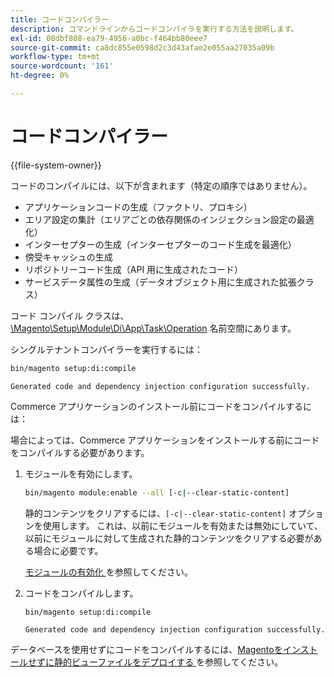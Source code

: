 ```yaml
---
title: コードコンパイラー
description: コマンドラインからコードコンパイラを実行する方法を説明します。
exl-id: 08dbf808-ea79-4956-a0bc-f464bb80eee7
source-git-commit: ca8dc855e0598d2c3d43afae2e055aa27035a09b
workflow-type: tm+mt
source-wordcount: '161'
ht-degree: 0%

---
```


# コードコンパイラー

{{file-system-owner}}

コードのコンパイルには、以下が含まれます（特定の順序ではありません）。

- アプリケーションコードの生成（ファクトリ、プロキシ）
- エリア設定の集計（エリアごとの依存関係のインジェクション設定の最適化）
- インターセプターの生成（インターセプターのコード生成を最適化）
- 傍受キャッシュの生成
- リポジトリーコード生成（API 用に生成されたコード）
- サービスデータ属性の生成（データオブジェクト用に生成された拡張クラス）

コード コンパイル クラスは、[\Magento\Setup\Module\Di\App\Task\Operation][operation] 名前空間にあります。

シングルテナントコンパイラーを実行するには：

```bash
bin/magento setup:di:compile
```

```
Generated code and dependency injection configuration successfully.
```

Commerce アプリケーションのインストール前にコードをコンパイルするには：

場合によっては、Commerce アプリケーションをインストールする前にコードをコンパイルする必要があります。

1. モジュールを有効にします。

   ```bash
   bin/magento module:enable --all [-c|--clear-static-content]
   ```

   静的コンテンツをクリアするには、`[-c|--clear-static-content]` オプションを使用します。 これは、以前にモジュールを有効または無効にしていて、以前にモジュールに対して生成された静的コンテンツをクリアする必要がある場合に必要です。

   [ モジュールの有効化 ](../../installation/tutorials/manage-modules.md) を参照してください。

1. コードをコンパイルします。

   ```bash
   bin/magento setup:di:compile
   ```

   ```
   Generated code and dependency injection configuration successfully.
   ```

データベースを使用せずにコードをコンパイルするには、[Magentoをインストールせずに静的ビューファイルをデプロイする ](../cli/static-view-file-deployment.md) を参照してください。

<!-- link definitions -->

[operation]: https://github.com/magento/magento2/blob/2.4/setup/src/Magento/Setup/Module/Di/App/Task/Operation
